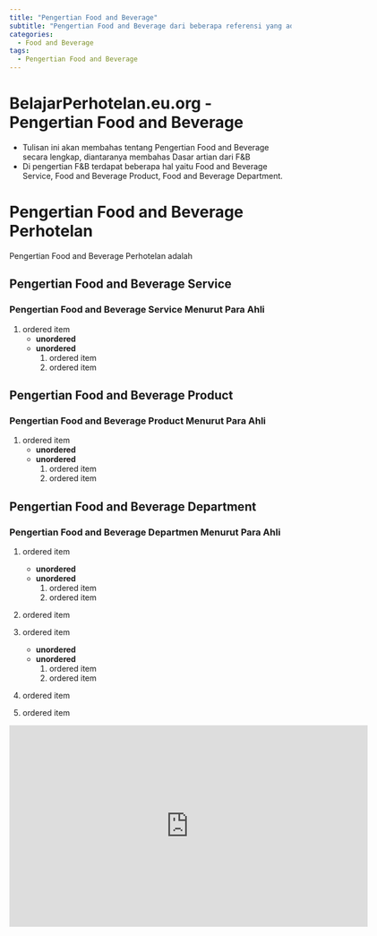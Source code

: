 ```yaml
---
title: "Pengertian Food and Beverage"
subtitle: "Pengertian Food and Beverage dari beberapa referensi yang ada di internet maupun di buku"
categories:
  - Food and Beverage
tags:
  - Pengertian Food and Beverage
---
```


# BelajarPerhotelan.eu.org - Pengertian Food and Beverage
* Tulisan ini akan membahas tentang Pengertian Food and Beverage secara lengkap, diantaranya membahas Dasar artian dari F&B
* Di pengertian F&B terdapat beberapa hal yaitu Food and Beverage Service, Food and Beverage Product, Food and Beverage Department.

# Pengertian Food and Beverage Perhotelan
Pengertian Food and Beverage Perhotelan adalah

## Pengertian Food and Beverage Service

### Pengertian Food and Beverage Service Menurut Para Ahli
1. ordered item 
   * **unordered**
   * **unordered** 
     1. ordered item
     2. ordered item

## Pengertian Food and Beverage Product

### Pengertian Food and Beverage Product Menurut Para Ahli
1. ordered item 
   * **unordered**
   * **unordered** 
     1. ordered item
     2. ordered item

## Pengertian Food and Beverage Department

### Pengertian Food and Beverage Departmen Menurut Para Ahli
1. ordered item 
   * **unordered**
   * **unordered** 
     1. ordered item
     2. ordered item

1. ordered item
2. ordered item 
   * **unordered**
   * **unordered** 
     1. ordered item
     2. ordered item
3. ordered item
4. ordered item

<iframe width="640" height="360" src="https://www.youtube-nocookie.com/embed/gbWIOfRlTlQ?controls=0&amp;showinfo=0" frameborder="0" allowfullscreen></iframe>
